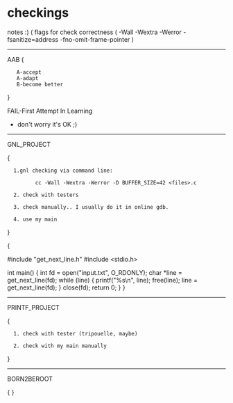 # checkings

notes :)  ( flags for check correctness ( -Wall -Wextra -Werror -fsanitize=address -fno-omit-frame-pointer )
*********************************************************************************************************************************************************
AAB
{
       
       A-accept
       A-adapt
       B-become better
}

FAIL-First Attempt In Learning

* don't worry it's OK ;)

*********************************************************************************************************************************************************
GNL_PROJECT 

{
      
      1.gnl checking via command line:

             cc -Wall -Wextra -Werror -D BUFFER_SIZE=42 <files>.c

      2. check with testers 

      3. check manually.. I usually do it in online gdb.

      4. use my main
}

{


#include "get_next_line.h"
#include <stdio.h>

int main()
{
    int fd = open("input.txt", O_RDONLY);
    char *line = get_next_line(fd);
    while (line)
    {
        printf("%s\n", line);
        free(line);
        line = get_next_line(fd);
    }
    close(fd);
    return 0;
}
}
********************************************************************************************************************************************************

PRINTF_PROJECT

{
     
      1. check with tester (tripouelle, maybe)
 
      2. check with my main manually
 
}

********************************************************************************************************************************************************

BORN2BEROOT

{
}
